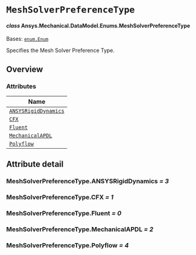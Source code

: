 # `MeshSolverPreferenceType`

<a id="ansys.mechanical.stubs.v242.Ansys.Mechanical.DataModel.Enums.MeshSolverPreferenceType"></a>

#### *class* Ansys.Mechanical.DataModel.Enums.MeshSolverPreferenceType

Bases: [`enum.Enum`](https://docs.python.org/3/library/enum.html#enum.Enum)

Specifies the Mesh Solver Preference Type.

<!-- !! processed by numpydoc !! -->

<a id="overview"></a>

## Overview

### Attributes

| Name |
| -------------------------------------------------------------------------------------------------------------------------------------------------------- |
| [`ANSYSRigidDynamics`](#MeshSolverPreferenceType.ANSYSRigidDynamics) |
| [`CFX`](#MeshSolverPreferenceType.CFX) |
| [`Fluent`](#MeshSolverPreferenceType.Fluent) |
| [`MechanicalAPDL`](#MeshSolverPreferenceType.MechanicalAPDL) |
| [`Polyflow`](#MeshSolverPreferenceType.Polyflow) |

<a id="attribute-detail"></a>

## Attribute detail

<a id="MeshSolverPreferenceType.ANSYSRigidDynamics"></a>

### MeshSolverPreferenceType.ANSYSRigidDynamics *= 3*

<a id="MeshSolverPreferenceType.CFX"></a>

### MeshSolverPreferenceType.CFX *= 1*

<a id="MeshSolverPreferenceType.Fluent"></a>

### MeshSolverPreferenceType.Fluent *= 0*

<a id="MeshSolverPreferenceType.MechanicalAPDL"></a>

### MeshSolverPreferenceType.MechanicalAPDL *= 2*

<a id="MeshSolverPreferenceType.Polyflow"></a>

### MeshSolverPreferenceType.Polyflow *= 4*


